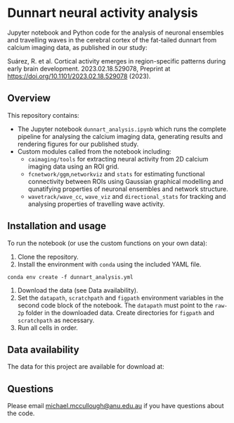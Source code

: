 # Dunnart neural activity analysis
Jupyter notebook and Python code for the analysis of neuronal ensembles and travelling waves in the cerebral cortex of the fat-tailed dunnart from calcium imaging data, as published in our study:

Suárez, R. et al. Cortical activity emerges in region-specific patterns during early brain development. 2023.02.18.529078, Preprint at https://doi.org/10.1101/2023.02.18.529078 (2023).

## Overview
This repository contains:
* The Jupyter notebook `dunnart_analysis.ipynb` which runs the complete pipeline for analysing the calcium imaging data, generating results and rendering figures for our published study.
* Custom modules called from the notebook including:
  * `caimaging/tools` for extracting neural activity from 2D calcium imaging data using an ROI grid.
  * `fcnetwork/ggm`,`networkviz` and `stats` for estimating functional connectivity between ROIs using Gaussian graphical modelling and qunatifying properties of neuronal ensembles and network structure.
  * `wavetrack/wave_cc`, `wave_viz` and `directional_stats` for tracking and analysing properties of travelling wave activity.

## Installation and usage
To run the notebook (or use the custom functions on your own data):
1. Clone the repository.
1. Install the environment with `conda` using the included YAML file.
``` 
conda env create -f dunnart_analysis.yml
```
1. Download the data (see Data availability).
1. Set the `datapath`, `scratchpath` and `figpath` environment variables in the second code block of the notebook. The `datapath` must point to the `raw-2p` folder in the downloaded data. Create directories for `figpath` and `scratchpath` as necessary.
1. Run all cells in order.

## Data availability
The data for this project are available for download at:


## Questions
Please email michael.mccullough@anu.edu.au if you have questions about the code.
